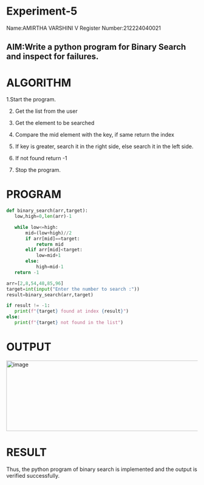 # Experiment-5
Name:AMIRTHA VARSHINI V
Register Number:212224040021
## AIM:Write a python program for Binary Search and inspect for failures. 

# ALGORITHM

1.Start the program.

2. Get the list from the user
   
3. Get the element to be searched
   
4. Compare the mid element with the key, if same return the index
  
5. If key is greater, search it in the right side, else search it in the left side.
  
6. If not found return -1
  
7. Stop the program. 

 # PROGRAM
 ```python
def binary_search(arr,target):
    low,high=0,len(arr)-1

    while low<=high:
        mid=(low+high)//2
        if arr[mid]==target:
            return mid
        elif arr[mid]<target:
            low=mid+1
        else:
            high=mid-1
    return -1

arr=[2,8,54,48,85,96]
target=int(input("Enter the number to search :"))
result=binary_search(arr,target)

if result != -1:
    print(f"{target} found at index {result}")
else:
    print(f"{target} not found in the list")
```

 # OUTPUT
<img width="1489" height="186" alt="image" src="https://github.com/user-attachments/assets/fc419a53-c52c-499b-a0de-3736824de4a5" />


 # RESULT
 Thus, the python program of binary search is implemented and the output is verified successfully.

